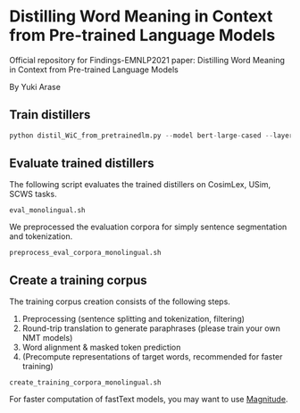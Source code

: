 # Distilling Word Meaning in Context from Pre-trained Language Models
Official repository for Findings-EMNLP2021 paper: Distilling Word Meaning in Context from Pre-trained Language Models

By Yuki Arase

## Train distillers
```python
python distil_WiC_from_pretrainedlm.py --model bert-large-cased --layer 0 1 2 3 4 5 6 7 8 9 10 11 12 13 14 15 16 17 18 19 20 21 22 23 24 --batch 128 --nhead 8 --ff_k 4 --data path_to_corpus_or_pre-computed_representations --out ../out/ --neg_sense --init_lr 3.0e-5 --val_check_interval 0.1 --warmup 1000 --dev_size 10000 --gpus 0 --find_lr --lr_sample 300
```

## Evaluate trained distillers
The following script evaluates the trained distillers on CosimLex, USim, SCWS tasks.
```
eval_monolingual.sh
```

We preprocessed the evaluation corpora for simply sentence segmentation and tokenization. 
```
preprocess_eval_corpora_monolingual.sh
```

## Create a training corpus
The training corpus creation consists of the following steps. 
1. Preprocessing (sentence splitting and tokenization, filtering)
2. Round-trip translation to generate paraphrases (please train your own NMT models)
3. Word alignment & masked token prediction
4. (Precompute representations of target words, recommended for faster training)
```
create_training_corpora_monolingual.sh
```

For faster computation of fastText models, you may want to use [Magnitude](https://github.com/plasticityai/magnitude).
